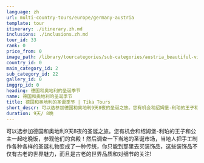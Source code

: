 ```yaml
---
language: zh
url: multi-country-tours/europe/germany-austria
template: tour
itinerary: ./itinerary.zh.md
inclusions: ./inclusions.zh.md
tour_id: 33
rank: 0
price_from: 0
image_path: /library/tourcategories/sub-categories/austria_beautiful-view-of-the-historic-city-of-salzburg-with-festung-hohensalzburg-in-winter%2C-salzburger-land%2C-austria_600.480.jpg
country_id: 0
main_category_id: 2
sub_category_id: 22
gallery_id: 0
imggrp_id: 0
heading: 德国和奥地利的圣诞季节
name: 德国和奥地利的圣诞季节
title: 德国和奥地利的圣诞季节 | Tika Tours
short_descr: 可以选参加德国和奥地利9天8夜的圣诞之旅。您有机会和绍姆堡-利珀的王子和公主一起 吃晚饭，参观他们的宫殿！
duration: 9天/ 8晚
---
```

可以选参加德国和奥地利9天8夜的圣诞之旅。您有机会和绍姆堡-利珀的王子和公主一起吃晚饭，参观他们的宫殿！然后调查一下当地的圣诞市场，当地人把手工制作各种各样的圣诞礼物变成了一种传统，你只能到那里去买装饰品，这些装饰品不仅有古老的世界魅力，而且是古老的世界品质和对细节的关注!



